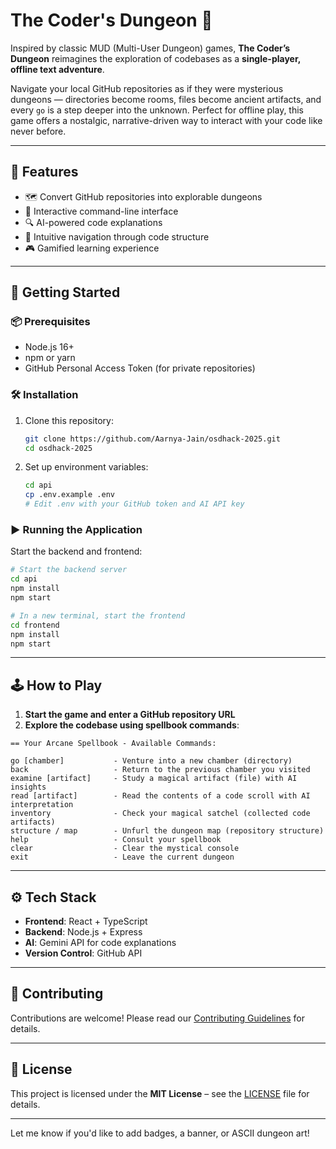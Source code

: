 # The Coder's Dungeon 🏰

Inspired by classic MUD (Multi-User Dungeon) games, **The Coder’s Dungeon** reimagines the exploration of codebases as a **single-player, offline text adventure**.

Navigate your local GitHub repositories as if they were mysterious dungeons — directories become rooms, files become ancient artifacts, and every `go` is a step deeper into the unknown. Perfect for offline play, this game offers a nostalgic, narrative-driven way to interact with your code like never before.

---

## 🔮 Features

* 🗺️ Convert GitHub repositories into explorable dungeons
* 📜 Interactive command-line interface
* 🔍 AI-powered code explanations
* 🧭 Intuitive navigation through code structure
* 🎮 Gamified learning experience

---

## 🚀 Getting Started

### 📦 Prerequisites

* Node.js 16+
* npm or yarn
* GitHub Personal Access Token (for private repositories)

### 🛠️ Installation

1. Clone this repository:

   ```bash
   git clone https://github.com/Aarnya-Jain/osdhack-2025.git
   cd osdhack-2025
   ```

2. Set up environment variables:

   ```bash
   cd api
   cp .env.example .env
   # Edit .env with your GitHub token and AI API key
   ```

### ▶️ Running the Application

Start the backend and frontend:

```bash
# Start the backend server
cd api
npm install
npm start
```

```bash
# In a new terminal, start the frontend
cd frontend
npm install
npm start
```

---

## 🕹️ How to Play

1. **Start the game and enter a GitHub repository URL**
2. **Explore the codebase using spellbook commands**:

```
== Your Arcane Spellbook - Available Commands:

go [chamber]           - Venture into a new chamber (directory)
back                   - Return to the previous chamber you visited
examine [artifact]     - Study a magical artifact (file) with AI insights
read [artifact]        - Read the contents of a code scroll with AI interpretation
inventory              - Check your magical satchel (collected code artifacts)
structure / map        - Unfurl the dungeon map (repository structure)
help                   - Consult your spellbook
clear                  - Clear the mystical console
exit                   - Leave the current dungeon
```

---

## ⚙️ Tech Stack

* **Frontend**: React + TypeScript
* **Backend**: Node.js + Express
* **AI**: Gemini API for code explanations
* **Version Control**: GitHub API

---

## 🤝 Contributing

Contributions are welcome! Please read our [Contributing Guidelines](CONTRIBUTING.md) for details.

---

## 📄 License

This project is licensed under the **MIT License** – see the [LICENSE](LICENSE) file for details.

---

Let me know if you'd like to add badges, a banner, or ASCII dungeon art!
